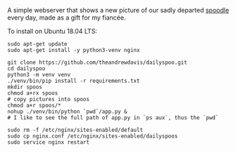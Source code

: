 A simple webserver that shows a new picture of our sadly departed [spoodle](https://en.wikipedia.org/wiki/Cockapoo) every day, made as a gift for my fiancée.

To install on Ubuntu 18.04 LTS:
```
sudo apt-get update
sudo apt-get install -y python3-venv nginx

git clone https://github.com/theandrewdavis/dailyspoo.git
cd dailyspoo
python3 -m venv venv
./venv/bin/pip install -r requirements.txt
mkdir spoos
chmod a+rx spoos
# copy pictures into spoos
chmod a+r spoos/*
nohup ./venv/bin/python `pwd`/app.py &
# I like to see the full path of app.py in `ps aux`, thus the `pwd`

sudo rm -f /etc/nginx/sites-enabled/default
sudo cp nginx.conf /etc/nginx/sites-enabled/dailyspoos
sudo service nginx restart
```
